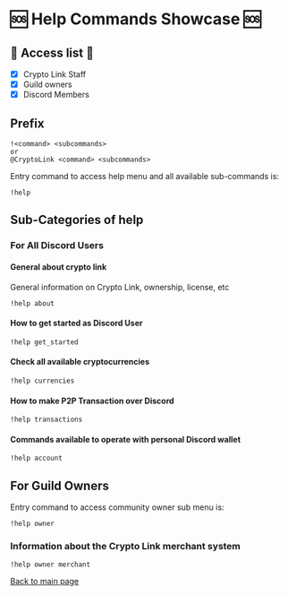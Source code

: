 # :sos: Help Commands Showcase :sos:

## :key: Access list :key:
- [X] Crypto Link Staff 
- [X] Guild owners
- [X] Discord Members

## Prefix
```text
!<command> <subcommands>
or
@CryptoLink <command> <subcommands>
```

Entry command to access help menu and all available sub-commands is:

```text
!help
```

## Sub-Categories of help

### For All Discord Users
#### General about crypto link
General information on Crypto Link, ownership, license, etc
```text
!help about
```

#### How to get started as Discord User
```text
!help get_started
```

#### Check all available cryptocurrencies
```text
!help currencies
```

#### How to make P2P Transaction over Discord 
```text
!help transactions
```

#### Commands available to operate with personal Discord wallet
```text
!help account
```

## For Guild Owners
Entry command to access community owner sub menu is:
```text
!help owner
```

### Information about the Crypto Link merchant system
```text
!help owner merchant
```
[Back to main page](README.md)